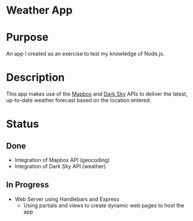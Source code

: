 # Weather App 

# Purpose
An app I created as an exercise to test my knowledge of Node.js.

# Description
This app makes use of the [Mapbox](https://www.mapbox.com/) and [Dark Sky](https://darksky.net/forecast/40.7127,-74.0059/us12/en) APIs to deliver the latest, up-to-date weather forecast based on the location entered.

# Status
## Done
* Integration of Mapbox API (geocoding)
* Integration of Dark Sky API (weather)

## In Progress
* Web Server using Handlebars and Express
    - Using partials and views to create dynamic web pages to host the app

